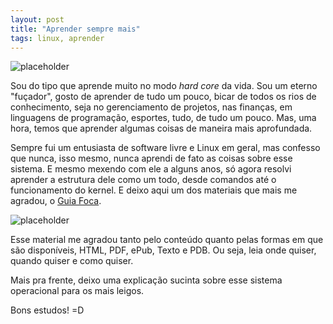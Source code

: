 ```yaml
---
layout: post
title: "Aprender sempre mais"
tags: linux, aprender
---
```


![placeholder](http://upload.wikimedia.org/wikipedia/commons/a/af/Tux.png "Pinguim")

Sou do tipo que aprende muito no modo <i>hard core</i> da vida. Sou um eterno "fuçador", gosto de aprender de tudo um pouco, bicar de todos os rios de conhecimento, seja no gerenciamento de projetos, nas finanças, em linguagens de programação, esportes, tudo, de tudo um pouco. Mas, uma hora, temos que aprender algumas coisas de maneira mais aprofundada.

Sempre fui um entusiasta de software livre e Linux em geral, mas confesso que nunca, isso mesmo, nunca aprendi de fato as coisas sobre esse sistema. E mesmo mexendo com ele a alguns anos, só agora resolvi aprender a estrutura dele como um todo, desde comandos até o funcionamento do kernel. E deixo aqui um dos materiais que mais me agradou, o [Guia Foca](http://www.guiafoca.org/).

![placeholder](http://www.guiafoca.org/wp-content/themes/focalinux/images/style5/logo.png "Guia Foca")

Esse material me agradou tanto pelo conteúdo quanto pelas formas em que são disponíveis, HTML, PDF, ePub, Texto e PDB. Ou seja, leia onde quiser, quando quiser e como quiser.

Mais pra frente, deixo uma explicação sucinta sobre esse sistema operacional para os mais leigos.

Bons estudos! =D